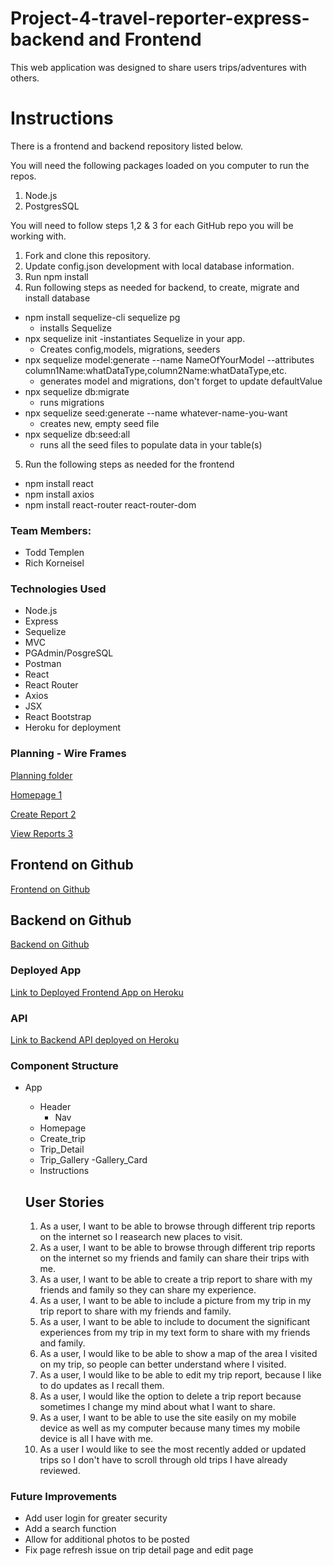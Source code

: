 # Project-4-travel-reporter-express-backend and Frontend

This web application was designed to share users trips/adventures with others.

# Instructions
There is a frontend and backend repository listed below.

You will need the following packages loaded on you computer to run the repos.
1. Node.js
2. PostgresSQL 

You will need to follow steps 1,2 & 3 for each GitHub repo you will be working with.

1. Fork and clone this repository.
2. Update config.json development with local database information.
3. Run npm install
4. Run following steps as needed for backend, to create, migrate and install database
- npm install sequelize-cli sequelize pg
    - installs Sequelize
- npx sequelize init -instantiates Sequelize in your app.
    - Creates config,models, migrations, seeders
- npx sequelize model:generate --name NameOfYourModel --attributes column1Name:whatDataType,column2Name:whatDataType,etc.
    - generates model and migrations, don't forget to update defaultValue
- npx sequelize db:migrate
    - runs migrations
- npx sequelize seed:generate --name whatever-name-you-want
    - creates new, empty seed file
- npx sequelize db:seed:all
    - runs all the seed files to populate data in your table(s)
5. Run the following steps as needed for the frontend
- npm install react
- npm install axios
- npm install react-router react-router-dom

### Team Members:
- Todd Templen
- Rich Korneisel

### Technologies Used
- Node.js
- Express
- Sequelize
- MVC
- PGAdmin/PosgreSQL
- Postman
- React
- React Router
- Axios
- JSX
- React Bootstrap
- Heroku for deployment

### Planning - Wire Frames
[Planning folder](Planning)

[Homepage 1](Planning/Homepage.jpg)

[Create Report 2](Planning/Create_trip_report.jpg)

[View Reports 3](Planning/Trip_report.jpg)

## Frontend on Github
[Frontend on Github](https://github.com/richardkorneisel/Project-4-travel-reporter-react-bootstrap-frontend)

## Backend on Github
[Backend on Github](https://github.com/ttemplen/Project-4-travel-reporter-express-backend)


### Deployed App
[Link to Deployed Frontend App on Heroku](https://travel-report-app-frontend.herokuapp.com/)
### API
[Link to Backend API deployed on Heroku](https://travel-report-app-backend.herokuapp.com/api/travels)

### Component Structure
- App
    - Header
        - Nav
    - Homepage 
    - Create_trip
    - Trip_Detail
    - Trip_Gallery
        -Gallery_Card
    - Instructions
        
    ## User Stories
    1. As a user, I want to be able to browse through different trip reports on the internet so I reasearch new places to visit.
    2. As a user, I want to be able to browse through different trip reports on the internet so my friends and family can share their trips with me.
    3. As a user, I want to be able to create a trip report to share with my friends and family so they can share my experience.
    4. As a user, I want to be able to include a picture from my trip in my trip report to share with my friends and family.
    5. As a user, I want to be able to include to document the significant experiences from my trip in my text form to share with my friends and family.
    6. As a user, I would like to be able to show a map of the area I visited on my trip, so people can better understand where I visited.
    7. As a user, I would like to be able to edit my trip report, because I like to do updates as I recall them.
    8. As a user, I would like the option to delete a trip report because sometimes I change my mind about what I want to share.
    9. As a user, I want to be able to use the site easily on my mobile device as well as my computer because many times my mobile device is all I have with me.
    10. As a user I would like to see the most recently added or updated trips so I don't have to scroll through old trips I have already reviewed.

### Future Improvements
- Add user login for greater security
- Add a search function
- Allow for additional photos to be posted
- Fix page refresh issue on trip detail page and edit page


